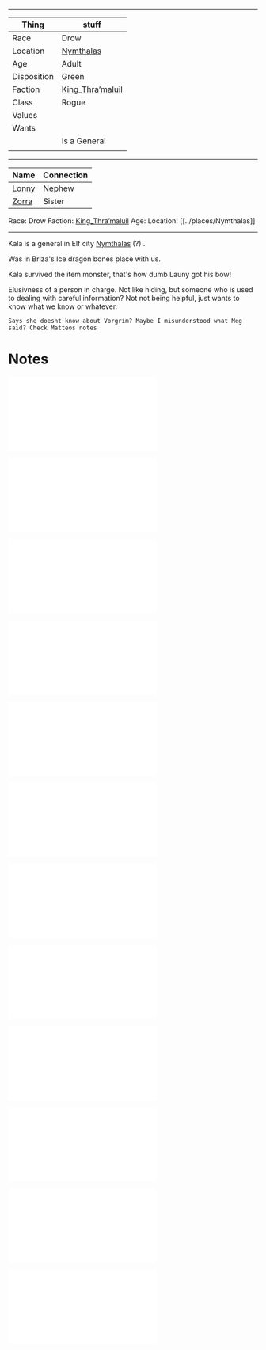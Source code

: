 ***
| Thing       | stuff                                                   |
| ----------- | ------------------------------------------------------- |
| Race        | Drow                                                    |
| Location    | [Nymthalas](../places/Nymthalas.md) |
| Age         | Adult                                                   |
| Disposition | Green                                                   |
| Faction     | [King_Thra’maluil](King_Thra’maluil.md)                 |
| Class       | Rogue                                                   |
| Values      |                                                         |
| Wants       |                                                         |
|             | Is a General                                            |
|             |                                                         |

***
| Name           | Connection |
| -------------- | ---------- |
| [Lonny](Lonny) | Nephew     |
| [Zorra](Zorra.md)   | Sister           |


Race: Drow
Faction: [King_Thra’maluil](King_Thra’maluil.md)
Age:
Location: [[../places/Nymthalas]]



---


Kala is a general in Elf city [Nymthalas](../places/Nymthalas.md) (?) . 

Was in Briza's Ice dragon bones place with us.

Kala survived the item monster, that's how dumb Launy got his bow!

Elusivness of a person in charge. Not like hiding, but someone who is used to dealing with careful information? Not not being helpful, just wants to know what we know or whatever.

```
Says she doesnt know about Vorgrim? Maybe I misunderstood what Meg said? Check Matteos notes
```

# Notes

![Kala_promoted](Insights/Kala_promoted.md)

![Kala_trail](Insights/Kala_trail.md)

![Kala_makes_sense](Insights/Kala_makes_sense.md)

![Kala_Godvale_if](Insights/Kala_Godvale_if.md)

![Kala_godvale_trouble_isnt_getting_there](Insights/Kala_godvale_trouble_isnt_getting_there.md)

![Kala_interest](Insights/Kala_interest.md)

![Kala_interested_briza](Insights/Kala_interested_briza.md)

![Kala_insight_check](Insights/Kala_insight_check.md)

![Kala_what_looking_for](Insights/Kala_what_looking_for.md)

![Kala_wtf](../Insights/Kala_wtf.md)

![Kala_orb_return](Insights/Kala_orb_return.md)

![Kala_helpful](Insights/Kala_helpful.md)
